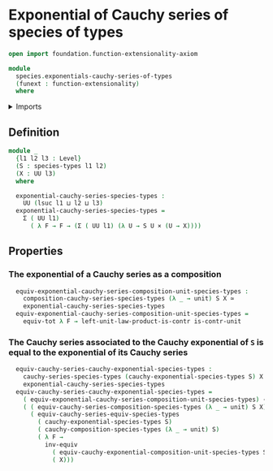 # Exponential of Cauchy series of species of types

```agda
open import foundation.function-extensionality-axiom

module
  species.exponentials-cauchy-series-of-types
  (funext : function-extensionality)
  where
```

<details><summary>Imports</summary>

```agda
open import foundation.cartesian-product-types funext
open import foundation.dependent-pair-types
open import foundation.equivalences funext
open import foundation.functoriality-dependent-pair-types funext
open import foundation.type-arithmetic-cartesian-product-types
open import foundation.unit-type
open import foundation.universe-levels

open import species.cauchy-composition-species-of-types funext
open import species.cauchy-exponentials-species-of-types funext
open import species.cauchy-series-species-of-types funext
open import species.composition-cauchy-series-species-of-types funext
open import species.species-of-types funext
```

</details>

## Definition

```agda
module _
  {l1 l2 l3 : Level}
  (S : species-types l1 l2)
  (X : UU l3)
  where

  exponential-cauchy-series-species-types :
    UU (lsuc l1 ⊔ l2 ⊔ l3)
  exponential-cauchy-series-species-types =
    Σ ( UU l1)
      ( λ F → F → (Σ ( UU l1) (λ U → S U × (U → X))))
```

## Properties

### The exponential of a Cauchy series as a composition

```agda
  equiv-exponential-cauchy-series-composition-unit-species-types :
    composition-cauchy-series-species-types (λ _ → unit) S X ≃
    exponential-cauchy-series-species-types
  equiv-exponential-cauchy-series-composition-unit-species-types =
    equiv-tot λ F → left-unit-law-product-is-contr is-contr-unit
```

### The Cauchy series associated to the Cauchy exponential of `S` is equal to the exponential of its Cauchy series

```agda
  equiv-cauchy-series-cauchy-exponential-species-types :
    cauchy-series-species-types (cauchy-exponential-species-types S) X ≃
    exponential-cauchy-series-species-types
  equiv-cauchy-series-cauchy-exponential-species-types =
    ( equiv-exponential-cauchy-series-composition-unit-species-types) ∘e
    ( ( equiv-cauchy-series-composition-species-types (λ _ → unit) S X) ∘e
      ( equiv-cauchy-series-equiv-species-types
        ( cauchy-exponential-species-types S)
        ( cauchy-composition-species-types (λ _ → unit) S)
        ( λ F →
          inv-equiv
            ( equiv-cauchy-exponential-composition-unit-species-types S F))
            ( X)))
```

